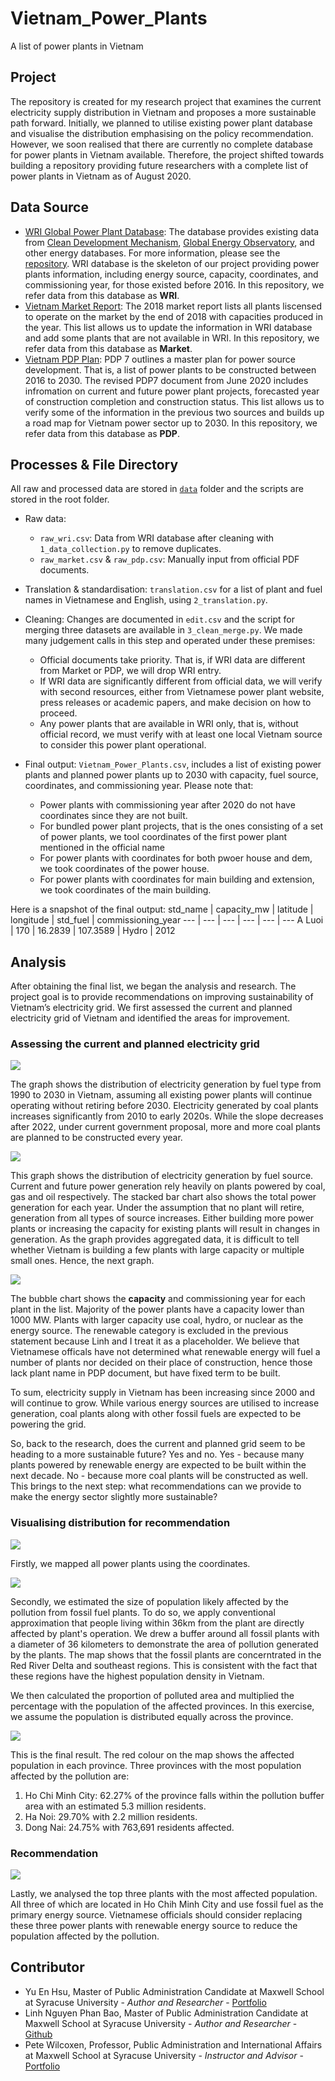 # Vietnam_Power_Plants
 A list of power plants in Vietnam

## Project
The repository is created for my research project that examines the current electricity supply distribution in Vietnam and proposes a more sustainable path forward. Initially, we planned to utilise existing power plant database and visualise the distribution emphasising on the policy recommendation. However, we soon realised that there are currently no complete database for power plants in Vietnam available. Therefore, the project shifted towards building a repository providing future researchers with a complete list of power plants in Vietnam as of August 2020.

## Data Source
* [WRI Global Power Plant Database](https://github.com/wri/global-power-plant-database): The database provides existing data from [Clean Development Mechanism](https://cdm.unfccc.int/Projects/projsearch.html), [Global Energy Observatory](https://github.com/hariharshankar/pygeo), and other energy databases. For more information, please see the [repository](https://github.com/wri/global-power-plant-database). WRI database is the skeleton of our project providing power plants information, including energy source, capacity, coordinates, and commissioning year, for those existed before 2016. In this repository, we refer data from this database as **WRI**.
* [Vietnam Market Report](https://drive.google.com/file/d/1nGuxqdS9x0xMEjo0YRlC8sMHg7DhSeTa/view): The 2018 market report lists all plants liscensed to operate on the market by the end of 2018 with capacities produced in the year. This list allows us to update the information in WRI database and add some plants that are not available in WRI. In this repository, we refer data from this database as **Market**.
* [Vietnam PDP Plan](https://drive.google.com/file/d/1nGuxqdS9x0xMEjo0YRlC8sMHg7DhSeTa/view?usp=sharing): PDP 7 outlines a master plan for power source development. That is, a list of power plants to be constructed between 2016 to 2030. The revised PDP7 document from June 2020 includes infromation on current and future power plant projects, forecasted year of construction completion and construction status. This list allows us to verify some of the information in the previous two sources and builds up a road map for Vietnam power sector up to 2030. In this repository, we refer data from this database as **PDP**.

## Processes & File Directory
All raw and processed data are stored in [`data`](https://github.com/yuenhsu/Vietnam_Power_Plants/tree/master/data) folder and the scripts are stored in the root folder.

* Raw data: 
    * `raw_wri.csv`: Data from WRI database after cleaning with `1_data_collection.py` to remove duplicates.
    * `raw_market.csv` & `raw_pdp.csv`: Manually input from official PDF documents.

* Translation & standardisation: `translation.csv` for a list of plant and fuel names in Vietnamese and English, using `2_translation.py`.

* Cleaning: Changes are documented in `edit.csv` and the script for merging three datasets are available in `3_clean_merge.py`. We made many judgement calls in this step and operated under these premises:
    * Official documents take priority. That is, if WRI data are different from Market or PDP, we will drop WRI entry.
    * If WRI data are significantly different from official data, we will verify with second resources, either from Vietnamese power plant website, press releases or academic papers, and make decision on how to proceed.
    * Any power plants that are available in WRI only, that is, without official record, we must verify with at least one local Vietnam source to consider this power plant operational.

* Final output: `Vietnam_Power_Plants.csv`, includes a list of existing power plants and planned power plants up to 2030 with capacity, fuel source, coordinates, and commissioning year. Please note that:
    * Power plants with commissioning year after 2020 do not have coordinates since they are not built.
    * For bundled power plant projects, that is the ones consisting of a set of power plants, we tool coordinates of the first power plant mentioned in the official name
    * For power plants with coordinates for both pwoer house and dem, we took coordinates of the power house. 
    * For power plants with coordinates for main building and extension, we took coordinates of the main building.

Here is a snapshot of the final output:
std_name | capacity_mw | latitude | longitude | std_fuel | commissioning_year 
--- | --- | --- | --- | --- | ---
A Luoi | 170 | 16.2839 | 107.3589 | Hydro | 2012


## Analysis
After obtaining the final list, we began the analysis and research. The project goal is to provide recommendations on improving sustainability of Vietnam’s electricity grid. We first assessed the current and planned electricity grid of Vietnam​ and identified the areas for improvement. 

### Assessing the current and planned electricity grid
![](https://github.com/yuenhsu/Vietnam_Power_Plants/blob/master/image_output/01_generation_ind.png?raw=true)

The graph shows the distribution of electricity generation by fuel type from 1990 to 2030 in Vietnam, assuming all existing power plants will continue operating without retiring before 2030. Electricity generated by coal plants increases significantly from 2010 to early 2020s. While the slope decreases after 2022, under current government proposal, more and more coal plants are planned to be constructed every year. 

![](https://github.com/yuenhsu/Vietnam_Power_Plants/blob/master/image_output/02_generation_yr_sum.png?raw=true)

This graph shows the distribution of electricity generation by fuel source. Current and future power generation rely heavily on plants powered by coal, gas and oil respectively. The stacked bar chart also shows the total power generation for each year. Under the assumption that no plant will retire, generation from all types of source increases. Either building more power plants or increasing the capacity for existing plants will result in changes in generation. As the graph provides aggregated data, it is difficult to tell whether Vietnam is building a few plants with large capacity or multiple small ones. Hence, the next graph.

![](https://github.com/yuenhsu/Vietnam_Power_Plants/blob/master/image_output/03_capacity.png?raw=true)

The bubble chart shows the **capacity** and commissioning year for each plant in the list. Majority of the power plants have a capacity lower than 1000 MW. Plants with larger capacity use coal, hydro, or nuclear as the energy source. The renewable category is excluded in the previous statement because Linh and I treat it as a placeholder. We believe that Vietnamese officals have not determined what renewable energy will fuel a number of plants nor decided on their place of construction, hence those lack plant name in PDP document, but have fixed term to be built.

To sum, electricity supply in Vietnam has been increasing since 2000 and will continue to grow. While various energy sources are utilised to increase generation, coal plants along with other fossil fuels are expected to be powering the grid. 

So, back to the research, does the current and planned grid seem to be heading to a more sustainable future? Yes and no. Yes - because many plants powered by renewable energy are expected to be built within the next decade. No - because more coal plants will be constructed as well. This brings to the next step: what recommendations can we provide to make the energy sector slightly more sustainable? 

### Visualising distribution for recommendation
![](https://github.com/yuenhsu/Vietnam_Power_Plants/blob/master/image_output/04_plants.png?raw=true)

Firstly, we mapped all power plants using the coordinates. 

![](https://github.com/yuenhsu/Vietnam_Power_Plants/blob/master/image_output/05_buffer_fossil.png?raw=true)

Secondly, we estimated the size of population likely affected by the pollution from fossil fuel plants. To do so, we apply conventional approximation that people living within 36km from the plant are directly affected by plant's operation. We drew a buffer around all fossil plants with a diameter of 36 kilometers to demonstrate the area of pollution generated by the plants. The map shows that the fossil plants are concerntrated in the Red River Delta and southeast regions. This is consistent with the fact that these regions have the highest population density in Vietnam.

We then calculated the proportion of polluted area and multiplied the percentage with the population of the affected provinces. In this exercise, we assume the population is distributed equally across the province. 

![](https://github.com/yuenhsu/Vietnam_Power_Plants/blob/master/image_output/06_affected_pop.png?raw=true)

This is the final result. The red colour on the map shows the affected population in each province. Three provinces with the most population affected by the pollution are:
1. Ho Chi Minh City: 62.27% of the province falls within the pollution buffer area with an estimated 5.3 million residents.
2. Ha Noi: 29.70% with 2.2 million residents.
3. Dong Nai: 24.75% with 763,691 residents affected.

### Recommendation
![](https://github.com/yuenhsu/Vietnam_Power_Plants/blob/master/image_output/07_plants.png?raw=true)

Lastly, we analysed the top three plants with the most affected population. All three of which are located in Ho Chih Minh City and use fossil fuel as the primary energy source. Vietnamese officials should consider replacing these three power plants with renewable energy source to reduce the population affected by the pollution.

## Contributor
* Yu En Hsu, Master of Public Administration Candidate at Maxwell School at Syracuse University - *Author and Researcher* - [Portfolio](https://yuenhsu.website/)
* Linh Nguyen Phan Bao, Master of Public Administration Candidate at Maxwell School at Syracuse University - *Author and Researcher* - [Github](https://github.com/lnguyenp)
* Pete Wilcoxen, Professor, Public Administration and International Affairs at Maxwell School at Syracuse University - *Instructor and Advisor* - [Portfolio](https://wilcoxen.maxwell.insightworks.com/pages/44.html)
